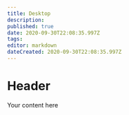 ```yaml
---
title: Desktop
description: 
published: true
date: 2020-09-30T22:08:35.997Z
tags: 
editor: markdown
dateCreated: 2020-09-30T22:08:35.997Z
---
```


# Header
Your content here